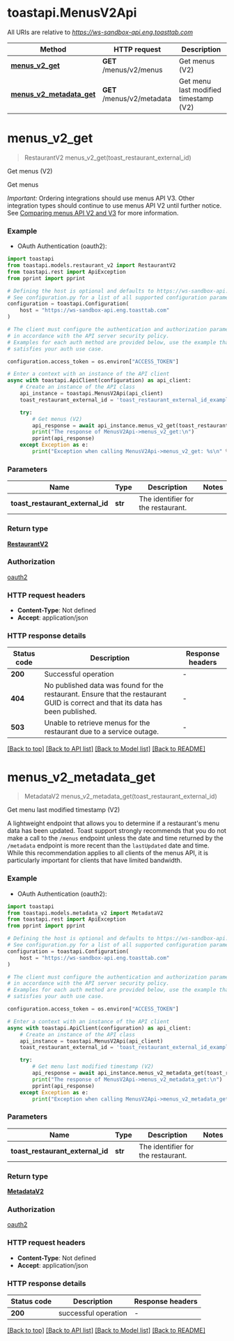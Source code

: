 # toastapi.MenusV2Api

All URIs are relative to *https://ws-sandbox-api.eng.toasttab.com*

Method | HTTP request | Description
------------- | ------------- | -------------
[**menus_v2_get**](MenusV2Api.md#menus_v2_get) | **GET** /menus/v2/menus | Get menus (V2)
[**menus_v2_metadata_get**](MenusV2Api.md#menus_v2_metadata_get) | **GET** /menus/v2/metadata | Get menu last modified timestamp (V2)


# **menus_v2_get**
> RestaurantV2 menus_v2_get(toast_restaurant_external_id)

Get menus (V2)

Get menus

_Important:_ Ordering integrations should use menus API V3. Other integration types should continue to use menus API V2 until further notice. See <a href="https://doc.toasttab.com/doc/devguide/apiComparingMenusAPIV2AndV3.html">Comparing menus API V2 and V3</a> for more information.


### Example

* OAuth Authentication (oauth2):

```python
import toastapi
from toastapi.models.restaurant_v2 import RestaurantV2
from toastapi.rest import ApiException
from pprint import pprint

# Defining the host is optional and defaults to https://ws-sandbox-api.eng.toasttab.com
# See configuration.py for a list of all supported configuration parameters.
configuration = toastapi.Configuration(
    host = "https://ws-sandbox-api.eng.toasttab.com"
)

# The client must configure the authentication and authorization parameters
# in accordance with the API server security policy.
# Examples for each auth method are provided below, use the example that
# satisfies your auth use case.

configuration.access_token = os.environ["ACCESS_TOKEN"]

# Enter a context with an instance of the API client
async with toastapi.ApiClient(configuration) as api_client:
    # Create an instance of the API class
    api_instance = toastapi.MenusV2Api(api_client)
    toast_restaurant_external_id = 'toast_restaurant_external_id_example' # str | The identifier for the restaurant.

    try:
        # Get menus (V2)
        api_response = await api_instance.menus_v2_get(toast_restaurant_external_id)
        print("The response of MenusV2Api->menus_v2_get:\n")
        pprint(api_response)
    except Exception as e:
        print("Exception when calling MenusV2Api->menus_v2_get: %s\n" % e)
```



### Parameters


Name | Type | Description  | Notes
------------- | ------------- | ------------- | -------------
 **toast_restaurant_external_id** | **str**| The identifier for the restaurant. | 

### Return type

[**RestaurantV2**](RestaurantV2.md)

### Authorization

[oauth2](../README.md#oauth2)

### HTTP request headers

 - **Content-Type**: Not defined
 - **Accept**: application/json

### HTTP response details

| Status code | Description | Response headers |
|-------------|-------------|------------------|
**200** | Successful operation |  -  |
**404** | No published data was found for the restaurant. Ensure that the restaurant GUID is correct and that its data has been published. |  -  |
**503** | Unable to retrieve menus for the restaurant due to a service outage. |  -  |

[[Back to top]](#) [[Back to API list]](../README.md#documentation-for-api-endpoints) [[Back to Model list]](../README.md#documentation-for-models) [[Back to README]](../README.md)

# **menus_v2_metadata_get**
> MetadataV2 menus_v2_metadata_get(toast_restaurant_external_id)

Get menu last modified timestamp (V2)

A lightweight endpoint that allows you to determine if a restaurant's menu data has been updated. Toast support strongly recommends that you do not make a call to the `/menus` endpoint unless the date and time returned by the `/metadata` endpoint is more recent than the `lastUpdated` date and time. While this recommendation applies to all clients of the menus API, it is particularly important for clients that have limited bandwidth.


### Example

* OAuth Authentication (oauth2):

```python
import toastapi
from toastapi.models.metadata_v2 import MetadataV2
from toastapi.rest import ApiException
from pprint import pprint

# Defining the host is optional and defaults to https://ws-sandbox-api.eng.toasttab.com
# See configuration.py for a list of all supported configuration parameters.
configuration = toastapi.Configuration(
    host = "https://ws-sandbox-api.eng.toasttab.com"
)

# The client must configure the authentication and authorization parameters
# in accordance with the API server security policy.
# Examples for each auth method are provided below, use the example that
# satisfies your auth use case.

configuration.access_token = os.environ["ACCESS_TOKEN"]

# Enter a context with an instance of the API client
async with toastapi.ApiClient(configuration) as api_client:
    # Create an instance of the API class
    api_instance = toastapi.MenusV2Api(api_client)
    toast_restaurant_external_id = 'toast_restaurant_external_id_example' # str | The identifier for the restaurant.

    try:
        # Get menu last modified timestamp (V2)
        api_response = await api_instance.menus_v2_metadata_get(toast_restaurant_external_id)
        print("The response of MenusV2Api->menus_v2_metadata_get:\n")
        pprint(api_response)
    except Exception as e:
        print("Exception when calling MenusV2Api->menus_v2_metadata_get: %s\n" % e)
```



### Parameters


Name | Type | Description  | Notes
------------- | ------------- | ------------- | -------------
 **toast_restaurant_external_id** | **str**| The identifier for the restaurant. | 

### Return type

[**MetadataV2**](MetadataV2.md)

### Authorization

[oauth2](../README.md#oauth2)

### HTTP request headers

 - **Content-Type**: Not defined
 - **Accept**: application/json

### HTTP response details

| Status code | Description | Response headers |
|-------------|-------------|------------------|
**200** | successful operation |  -  |

[[Back to top]](#) [[Back to API list]](../README.md#documentation-for-api-endpoints) [[Back to Model list]](../README.md#documentation-for-models) [[Back to README]](../README.md)

